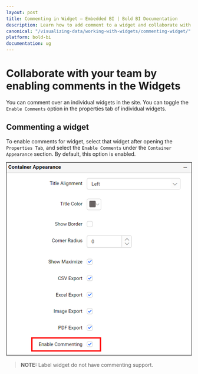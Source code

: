 ```yaml
---
layout: post
title: Commenting in Widget – Embedded BI | Bold BI Documentation
description: Learn how to add comment to a widget and collaborate with your team through user mentions in Bold BI Embedded dashboard.
canonical: "/visualizing-data/working-with-widgets/commenting-widget/"
platform: bold-bi
documentation: ug
---
```


# Collaborate with your team by enabling comments in the Widgets

You can comment over an individual widgets in the site. You can toggle the `Enable Comments` option in the properties tab of individual widgets.

## Commenting a widget

To enable comments for widget, select that widget after opening the `Properties Tab`, and select the `Enable Comments` under the `Container Appearance` section. By default, this option is enabled.

![Enable Comments for Widgets](/static/assets/visualizing-data/working-with-widgets/images/enable-comments.PNG)

> **NOTE:**  Label widget do not have commenting support.
